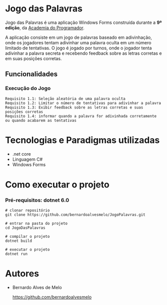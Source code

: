 # Jogo das Palavras

Jogo das Palavras é uma aplicação Windows Forms construída durante a **9ª edição**, da [Academia do Programador](https://www.academiadoprogramador.net "Site da Academia do Programador").

A aplicação consiste em um jogo de palavras baseado em adivinhação, onde os jogadores tentam adivinhar uma palavra oculta em um número limitado de tentativas. O jogo é jogado por turnos, onde o
jogador tenta adivinhar a palavra secreta e recebendo feedback sobre as letras corretas e em suas posições corretas.

## Funcionalidades

### Execução do Jogo  

	Requisito 1.1: Seleção aleatória de uma palavra oculta
	Requisito 1.2: Limitar o número de tentativas para adivinhar a palavra
	Requisito 1.3: Exibir feedback sobre as letras corretas e suas posições corretas
	Requisito 1.4: informar quando a palavra for adivinhada corretamente ou quando acabarem as tentativas

# Tecnologias e Paradigmas utilizadas

- .net core
- Linguagem C#
- Windows Forms

# Como executar o projeto

### Pré-requisitos: dotnet 6.0

``` 
# clonar repositório
git clone https://github.com/bernardoalvesmelo/JogoPalavras.git

# entrar na pasta do projeto
cd JogoDasPalavras

# compilar o projeto
dotnet build

# executar o projeto
dotnet run
```

# Autores

- Bernardo Alves de Melo

	https://github.com/bernardoalvesmelo
